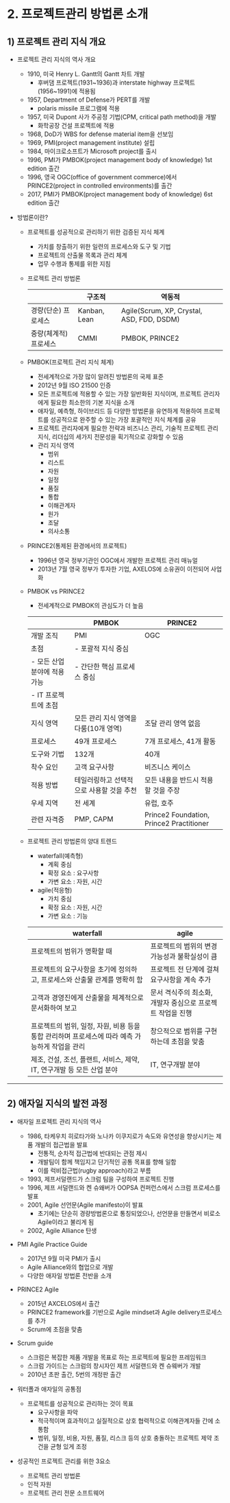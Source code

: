 # 2. 프로젝트관리 방법론 소개

## 1) 프로젝트 관리 지식 개요

- 프로젝트 관리 지식의 역사 개요
    - 1910, 미국 Henry L. Gantt의 Gantt 차트 개발
        - 후버댐 프로젝트(1931~1936)과 interstate highway 프로젝트(1956~1991)에 적용됨
    - 1957, Department of Defense가 PERT를 개발
        - polaris missile 프로그램에 적용
    - 1957, 미국 Dupont 사가 주공정 기법(CPM, critical path method)을 개발
        - 화학공장 건설 프로젝트에 적용
    - 1968, DoD가 WBS for defense material item을 선보임
    - 1969, PMI(project management institute) 설립
    - 1984, 마이크로소프트가 Microsoft project를 출시
    - 1996, PMI가 PMBOK(project management body of knowledge) 1st edition 출간
    - 1996, 영국 OGC(office of government commerce)에서 PRINCE2(project in controlled environments)를 출간
    - 2017, PMI가 PMBOK(project management body of knowledge) 6st edition 출간
    
- 방법론이란?
    - 프로젝트를 성공적으로 관리하기 위한 검증된 지식 체계
        - 가치를 창출하기 위한 일련의 프로세스와 도구 및 기법
        - 프로젝트의 산출물 목록과 관리 체계
        - 업무 수행과 통제를 위한 지침
        
    - 프로젝트 관리 방법론
        
        
        |  | 구조적 | 역동적 |
        | --- | --- | --- |
        | 경량(단순) 프로세스 | Kanban, Lean | Agile(Scrum, XP, Crystal, ASD, FDD, DSDM) |
        | 중량(체계적) 프로세스 | CMMI | PMBOK, PRINCE2 |
    
    - PMBOK(프로젝트 관리 지식 체계)
        - 전세계적으로 가장 많이 알려진 방법론의 국제 표준
        - 2012년 9월 ISO 21500 인증
        - 모든 프로젝트에 적용할 수 있는 가장 일반화된 지식이며, 프로젝트 관리자에게 필요한 최소한의 기본 지식을 소개
        - 애자일, 예측형, 하이브리드 등 다양한 방법론을 유연하게 적용하여 프로젝트를 성공적으로 완주할 수 있는 가장 포괄적인 지식 체계를 공유
        - 프로젝트 관리자에게 필요한 전략과 비즈니스 관리, 기술적 프로젝트 관리 지식, 리더십의 세가지 전문성을 획기적으로 강화할 수 있음
        - 관리 지식 영역
            - 범위
            - 리스트
            - 자원
            - 일정
            - 품질
            - 통합
            - 이해관계자
            - 원가
            - 조달
            - 의사소통
            
    - PRINCE2(통제된 환경에서의 프로젝트)
        - 1996년 영국 정부기관인 OGC에서 개발한 프로젝트 관리 매뉴얼
        - 2013년 7월 영국 정부가 투자한 기업, AXELOS에 소유권이 이전되어 사업화
        
    - PMBOK vs PRINCE2
        - 전세계적으로 PMBOK의 관심도가 더 높음
        
        |  | PMBOK | PRINCE2 |
        | --- | --- | --- |
        | 개발 조직 | PMI | OGC |
        | 초점 | - 포괄적 지식 중심
        - 모든 산업 분야에 적용 가능 | - 간단한 핵심 프로세스 중심
        - IT 프로젝트에 초점 |
        | 지식 영역 | 모든 관리 지식 영역을 다룸(10개 영역) | 조달 관리 영역 없음 |
        | 프로세스 | 49개 프로세스 | 7개 프로세스, 41개 활동 |
        | 도구와 기법 | 132개 | 40개 |
        | 착수 요인 | 고객 요구사항 | 비즈니스 케이스 |
        | 적용 방법 | 테일러링하고 선택적으로 사용할 것을 추천 | 모든 내용을 반드시 적용할 것을 주장 |
        |  우세 지역 | 전 세계 | 유럽, 호주 |
        | 관련 자격증 | PMP, CAPM | Prince2 Foundation, Prince2 Practitioner |
        
    - 프로젝트 관리 방법론의 양대 트렌드
        - waterfall(예측형)
            - 계획 중심
            - 확정 요소 : 요구사항
            - 가변 요소 : 자원, 시간
        - agile(적응형)
            - 가치 중심
            - 확정 요소 : 자원, 시간
            - 가변 요소 : 기능
        
        | waterfall | agile |
        | --- | --- |
        | 프로젝트의 범위가 명확할 때 | 프로젝트의 범위의 변경 가능성과 불확실성이 큼 |
        | 프로젝트의 요구사항을 초기에 정의하고, 프로세스와 산출물 관계를 명확히 함 | 프로젝트 전 단계에 걸쳐 요구사항을 계속 추가 |
        | 고객과 경영진에게 산출물을 체계적으로 문서화하여 보고 | 문서 격식주의 최소화, 개발자 중심으로 프로젝트 작업을 진행 |
        | 프로젝트의 범위, 일정, 자원, 비용 등을 통합 관리하며 프로세스에 따라 예측 가능하게 작업을 관리 | 창으적으로 범위를 구현하는데 초점을 맞춤 |
        | 제조, 건설, 조선, 플랜트, 서비스, 제약, IT, 연구개발 등 모든 산업 분야 | IT, 연구개발 분야 |

---

## 2) 애자일 지식의 발전 과정

- 애자일 프로젝트 관리 지식의 역사
    - 1986, 타케우치 히로타가와 노나카 이쿠지로가 속도와 유연성을 향상시키는 제품 개발의 접근법을 발표
        - 전통적, 순차적 접근법에 반대되는 관점 제시
        - 개발팀이 함께 책임지고 단기적인 공통 목표를 향해 일함
        - 이를 럭비접근법(rugby approach)라고 부름
    - 1993, 제프서덜랜드가 스크럼 팀을 구성하여 프로젝트 진행
    - 1996, 제프 서덜랜드와 켄 슈왜버가 OOPSA 컨퍼런스에서 스크럼 프로세스를 발표
    - 2001, Agile 선언문(Agile manifesto)이 발표
        - 초기에는 단순히 경량방법론으로 통칭되었으나, 선언문을 만들면서 비로소 Agile이라고 불리게 됨
    - 2002, Agile Alliance 탄생
    
- PMI Agile Practice Guide
    - 2017년 9월 미국 PMI가 출시
    - Agile Alliance와의 협업으로 개발
    - 다양한 애자일 방법론 전반을 소개
    
- PRINCE2 Agile
    - 2015년 AXCELOS에서 출간
    - PRINCE2 framework를 기반으로 Agile mindset과 Agile delivery프로세스를 추가
    - Scrum에 초점을 맞춤
    
- Scrum guide
    - 스크럼은 복잡한 제품 개발을 목표로 하는 프로젝트에 필요한 프레임워크
    - 스크럼 가이드는 스크럼의 창시자인 제프 서덜랜드와 켄 슈웨버가 개발
    - 2010년 초판 출간, 5번의 개정판 출간
    
- 워터폴과 애자일의 공통점
    - 프로젝트를 성공적으로 관리하는 것이 목표
        - 요구사항을 파악
        - 적극적이며 효과적이고 실질적으로 상호 협력적으로 이해관계자들 간에 소통함
        - 범위, 일정, 비용, 자원, 품질, 리스크 등의 상호 충돌하는 프로젝트 제약 조건을 균형 있게 조정

- 성공적인 프로젝트 관리를 위한 3요소
    - 프로젝트 관리 방법론
    - 인적 자원
    - 프로젝트 관리 전문 소프트웨어